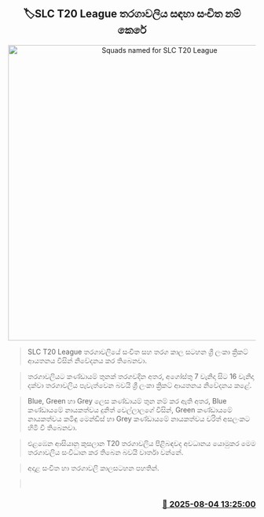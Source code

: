 <p align='center'><b><h2 align='center' title='Squads named for SLC T20 League'>🏷SLC T20 League තරගාවලිය සඳහා සංචිත නම් කෙරේ</h2></b></p>
<p align='center'><img src='https://helakuru.sgp1.cdn.digitaloceanspaces.com/esana/images/lib/slc-t20-league-2025.jpg' width='600' alt='Squads named for SLC T20 League'></p>

> SLC T20 League තරගාවලියේ සංචිත සහ තරග කාල සටහ​න ශ්‍රී ලංකා ක්‍රිකට් ආයතනය විසින් නිවේදනය කර තිබෙනවා.

> තරගාවලියට කණ්ඩායම් තුනක් තරගවදින අතර, අගෝස්තු 7 වැනිදා සිට 16 වැනිදා දක්වා තරගාවලිය පැවැත්වෙන බවයි ශ්‍රී ලංකා ක්‍රිකට් ආයතනය නිවේදනය කළේ.

> Blue, Green හා Grey ලෙස කණ්ඩායම් තුන නම් කර ඇති අතර, Blue කණ්ඩායමේ නායකත්වය දුනිත් වෙල්ලා​ලගේ විසින්, Green කණ්ඩායමේ නායකත්වය කමිඳු මෙන්ඩිස් හා Grey කණ්ඩායමේ නායකත්වය චරිත් අසලංකට හිමි වී තිබෙනවා.

> එළඹෙන ආසියානු කුසලාන T20 තරගාවලිය පිළිබඳවද අවධානය යොමුකර මෙම තරගාවලිය සංවිධාන කර තිබෙන බවයි වාර්තා වන්නේ.

> අදාළ සංචිත හා තරගාවලි කාලසටහන පහතින්.

>  



<h3 align='right'><a href='https://www.helakuru.lk/esana/p/112407/'>📅 2025-08-04 13:25:00</a></h3>

